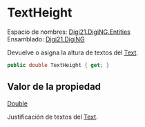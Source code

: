 # TextHeight

Espacio de nombres: [Digi21.DigiNG.Entities](../../../)  
Ensamblado: [Digi21.DigiNG](../../../../)

Devuelve o asigna la altura de textos del [Text](../).

```csharp
public double TextHeight { get; }
```

## Valor de la propiedad

[Double](https://docs.microsoft.com/en-us/dotnet/api/system.double?view=net-5.0)

Justificación de textos del [Text](../).



